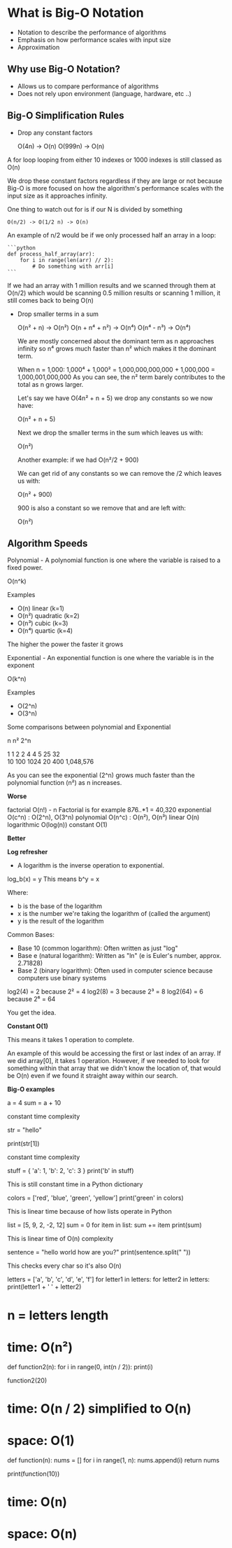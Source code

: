 # What is Big-O Notation

- Notation to describe the performance of algorithms 
- Emphasis on how performance scales with input size 
- Approximation 


## Why use Big-O Notation?

- Allows us to compare performance of algorithms
- Does not rely upon environment (language, hardware, etc ..)

## Big-O Simplification Rules
- Drop any constant factors 
    
    O(4n) -> O(n) 
    O(999n) -> O(n) 

A for loop looping from either 10 indexes or 1000 indexes is still classed as O(n)
    
We drop these constant factors regardless if they are large or not because Big-O is more focused on how the algorithm's performance scales with the input size as it approaches infinity.




One thing to watch out for is if our N is divided by something 

    O(n/2) -> O(1/2 n) -> O(n) 

An example of n/2 would be if we only processed half an array in a loop:

    ```python
    def process_half_array(arr):
        for i in range(len(arr) // 2):
            # Do something with arr[i]
    ```

If we had an array with 1 million results and we scanned through them at O(n/2) which would be scanning 0.5 million results or scanning 1 million, it still comes back to being O(n)

- Drop smaller terms in a sum 

    O(n² + n) -> O(n²)
    O(n + n⁴ + n²) -> O(n⁴)
    O(n⁴ - n³) -> O(n⁴)

    We are mostly concerned about the dominant term as n approaches infinity so n⁴ grows much faster than n² which makes it the dominant term.

    When n = 1,000: 1,000⁴ + 1,000² = 1,000,000,000,000 + 1,000,000 = 1,000,001,000,000
    As you can see, the n² term barely contributes to the total as n grows larger.


    Let's say we have O(4n² + n + 5) we drop any constants so we now have:

    O(n² + n + 5)
    
    Next we drop the smaller terms in the sum which leaves us with:

    O(n²)


    Another example: if we had O(n²/2 + 900)

    We can get rid of any constants so we can remove the /2 which leaves us with:

    O(n² + 900)

    900 is also a constant so we remove that and are left with:

    O(n²)



## Algorithm Speeds

Polynomial - A polynomial function is one where the variable is raised to a fixed power. 

O(n^k)

Examples 
- O(n)    linear (k=1)
- O(n²)   quadratic (k=2)
- O(n³)   cubic (k=3)
- O(n⁴)   quartic (k=4)

The higher the power the faster it grows

Exponential - An exponential function is one where the variable is in the exponent 

O(k^n)

Examples 
- O(2^n)
- O(3^n)


Some comparisons between polynomial and Exponential

n   n²    2^n

1   1     2
2   4     4 
5   25    32  
10  100   1024
20  400   1,048,576

As you can see the exponential (2^n) grows much faster than the polynomial function (n²) as n increases. 




**Worse**

factorial        O(n!) - n Factorial is for example 8*7*6..*1 = 40,320 
exponential      O(c^n) : O(2^n), O(3^n)
polynomial       O(n^c) : O(n²), O(n³)
linear           O(n) 
logarithmic      O(log(n))
constant         O(1)

**Better**



**Log refresher**
- A logarithm is the inverse operation to exponential. 

log_b(x) = y 
This means b^y = x 

Where:
- b is the base of the logarithm 
- x is the number we're taking the logarithm of (called the argument)
- y is the result of the logarithm 

Common Bases:
- Base 10 (common logarithm): Often written as just "log"
- Base e (natural logarithm): Written as "ln" (e is Euler's number, approx. 2.71828) 
- Base 2 (binary logarithm): Often used in computer science because computers use binary systems

log2(4) = 2 because 2² = 4
log2(8) = 3 because 2³ = 8 
log2(64) = 6 because 2⁶ = 64

You get the idea.



**Constant O(1)**

This means it takes 1 operation to complete.

An example of this would be accessing the first or last index of an array. If we did array[0], it takes 1 operation. However, if we needed to look for something within that array that we didn't know the location of, that would be O(n) even if we found it straight away within our search.


**Big-O examples**

a = 4 
sum = a + 10 

constant time complexity 

str = "hello"

print(str[1])

constant time complexity

stuff = { 'a': 1, 'b': 2, 'c': 3 }
print('b' in stuff)

This is still constant time in a Python dictionary

colors = ['red', 'blue', 'green', 'yellow']
print('green' in colors)

This is linear time because of how lists operate in Python

list = [5, 9, 2, -2, 12]
sum = 0 
for item in list:
    sum += item 
print(sum)

This is linear time of O(n) complexity 


sentence = "hello world how are you?"
print(sentence.split(" "))

This checks every char so it's also O(n)


letters = ['a', 'b', 'c', 'd', 'e', 'f']
for letter1 in letters:
    for letter2 in letters:
        print(letter1 + ' ' + letter2)

# n = letters length 
# time: O(n²)

def function2(n):
    for i in range(0, int(n / 2)):
        print(i)

function2(20)

# time: O(n / 2) simplified to O(n)
# space: O(1)

def function(n):
    nums = []
    for i in range(1, n):
        nums.append(i)
    return nums

print(function(10))

# time: O(n)
# space: O(n)
